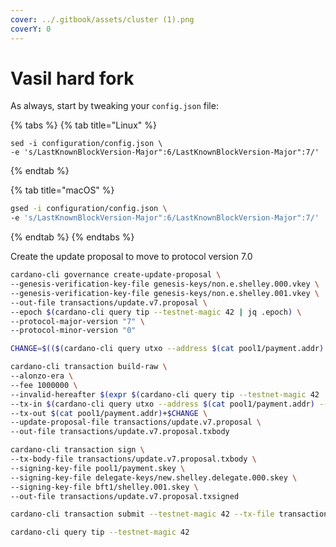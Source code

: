 ```yaml
---
cover: ../.gitbook/assets/cluster (1).png
coverY: 0
---
```


# Vasil hard fork

As always, start by tweaking your `config.json` file:

{% tabs %}
{% tab title="Linux" %}
```
sed -i configuration/config.json \
-e 's/LastKnownBlockVersion-Major":6/LastKnownBlockVersion-Major":7/'
```
{% endtab %}

{% tab title="macOS" %}
```bash
gsed -i configuration/config.json \
-e 's/LastKnownBlockVersion-Major":6/LastKnownBlockVersion-Major":7/'
```
{% endtab %}
{% endtabs %}

Create the update proposal to move to protocol version 7.0

```bash
cardano-cli governance create-update-proposal \
--genesis-verification-key-file genesis-keys/non.e.shelley.000.vkey \
--genesis-verification-key-file genesis-keys/non.e.shelley.001.vkey \
--out-file transactions/update.v7.proposal \
--epoch $(cardano-cli query tip --testnet-magic 42 | jq .epoch) \
--protocol-major-version "7" \
--protocol-minor-version "0" 
```

```bash
CHANGE=$(($(cardano-cli query utxo --address $(cat pool1/payment.addr) --testnet-magic 42 --out-file  /dev/stdout | jq -cs '.[0] | to_entries | .[] | .value.value.lovelace') - 1000000))
```

```bash
cardano-cli transaction build-raw \
--alonzo-era \
--fee 1000000 \
--invalid-hereafter $(expr $(cardano-cli query tip --testnet-magic 42 | jq .slot) + 1000) \
--tx-in $(cardano-cli query utxo --address $(cat pool1/payment.addr) --testnet-magic 42 --out-file  /dev/stdout | jq -r 'keys[]') \
--tx-out $(cat pool1/payment.addr)+$CHANGE \
--update-proposal-file transactions/update.v7.proposal \
--out-file transactions/update.v7.proposal.txbody
```

```bash
cardano-cli transaction sign \
--tx-body-file transactions/update.v7.proposal.txbody \
--signing-key-file pool1/payment.skey \
--signing-key-file delegate-keys/new.shelley.delegate.000.skey \
--signing-key-file bft1/shelley.001.skey \
--out-file transactions/update.v7.proposal.txsigned
```

```bash
cardano-cli transaction submit --testnet-magic 42 --tx-file transactions/update.v7.proposal.txsigned
```

```bash
cardano-cli query tip --testnet-magic 42
```
